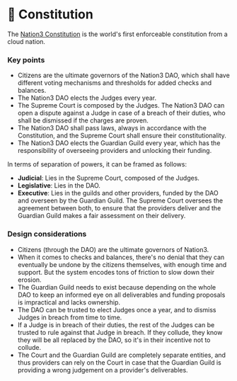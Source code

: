 # 📜 Constitution

The [Nation3 Constitution](https://github.com/nation3/law/blob/main/Constitution.linked.md) is the world's first enforceable constitution from a cloud nation.&#x20;

### Key points

* Citizens are the ultimate governors of the Nation3 DAO, which shall have different voting mechanisms and thresholds for added checks and balances.
* The Nation3 DAO elects the Judges every year.
* The Supreme Court is composed by the Judges. The Nation3 DAO can open a dispute against a Judge in case of a breach of their duties, who shall be dismissed if the charges are proven.
* The Nation3 DAO shall pass laws, always in accordance with the Constitution, and the Supreme Court shall ensure their constitutionality.
* The Nation3 DAO elects the Guardian Guild every year, which has the responsibility of overseeing providers and unlocking their funding.

In terms of separation of powers, it can be framed as follows:

* **Judicial**: Lies in the Supreme Court, composed of the Judges.
* **Legislative**: Lies in the DAO.
* **Executive**: Lies in the guilds and other providers, funded by the DAO and overseen by the Guardian Guild. The Supreme Court oversees the agreement between both, to ensure that the providers deliver and the Guardian Guild makes a fair assessment on their delivery.

### Design considerations

* Citizens (through the DAO) are the ultimate governors of Nation3.
* When it comes to checks and balances, there's no denial that they can eventually be undone by the citizens themselves, with enough time and support. But the system encodes tons of friction to slow down their erosion.
* The Guardian Guild needs to exist because depending on the whole DAO to keep an informed eye on all deliverables and funding proposals is impractical and lacks ownership.
* The DAO can be trusted to elect Judges once a year, and to dismiss Judges in breach from time to time.
* If a Judge is in breach of their duties, the rest of the Judges can be trusted to rule against that Judge in breach. If they collude, they know they will be all replaced by the DAO, so it's in their incentive not to collude.
* The Court and the Guardian Guild are completely separate entities, and thus providers can rely on the Court in case that the Guardian Guild is providing a wrong judgement on a provider's deliverables.
